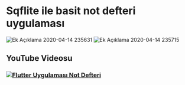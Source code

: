 # Sqflite ile basit not defteri uygulaması

![Ek Açıklama 2020-04-14 235631](https://user-images.githubusercontent.com/53625738/79274404-3614db80-7ead-11ea-88d9-d7651943a01b.png)
![Ek Açıklama 2020-04-14 235715](https://user-images.githubusercontent.com/53625738/79274422-3ca35300-7ead-11ea-9c5b-93bfaafae789.png)

## YouTube Videosu
### [![Flutter Uygulaması Not Defteri](http://i3.ytimg.com/vi/5JoaA7-UuCY/maxresdefault.jpg)](https://www.youtube.com/watch?v=5JoaA7-UuCY "Flutter Uygulaması - Not Defteri")
